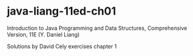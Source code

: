 # java-liang-11ed-ch01

Introduction to Java Programming and Data Structures, Comprehensive Version, 11E 
(Y. Daniel Liang)

Solutions by David Cely exercises chapter 1
